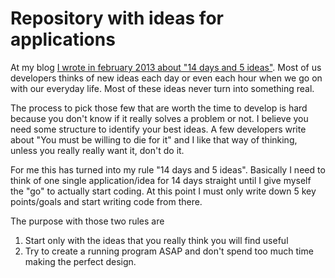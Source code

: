 Repository with ideas for applications
======================================
At my blog [I wrote in february 2013 about "14 days and 5
ideas"](http://www.chho.se/2013/02/17/you-must-be-willing-to-die-for-it/).
Most of us developers thinks of new ideas each day or even each hour when we go on
with our everyday life. Most of these ideas never turn into something real.

The process to pick those few that are worth the time to develop is hard
because you don't know if it really solves a problem or not. I believe you need
some structure to identify your best ideas. A few developers write about
"You must be willing to die for it" and I like that way of thinking, unless
you really really want it, don't do it.

For me this has turned into my rule "14 days and 5 ideas". Basically I need to
think of one single application/idea for 14 days straight until I give myself
the "go" to actually start coding. At this point I must only write down 5 key
points/goals and start writing code from there.

The purpose with those two rules are
  1. Start only with the ideas that you really think you will find useful
  2. Try to create a running program ASAP and don't spend too much time making
the perfect design.
